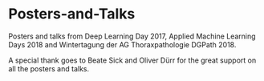 # Posters-and-Talks
Posters and talks from Deep Learning Day 2017, Applied Machine Learning Days 2018 and Wintertagung der AG Thoraxpathologie DGPath 2018.

A special thank goes to Beate Sick and Oliver Dürr for the great support on all the posters and talks.

